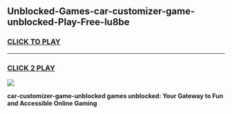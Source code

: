 
## Unblocked-Games-car-customizer-game-unblocked-Play-Free-lu8be
<h3>
<a href="https://premium76.site?title=car-customizer-game-unblocked&ref=15A">CLICK TO PLAY</a></h3>
<hr>

<h3>
<a href="https://premium76.site?title=car-customizer-game-unblocked&ref=15A">CLICK 2 PLAY</a>
  
</h3>

<a href="https://premium76.site?title=car-customizer-game-unblocked&ref=15A"><img src="https://clearcache.store/games.png"></a>


**car-customizer-game-unblocked games unblocked: Your Gateway to Fun and Accessible Online Gaming**
